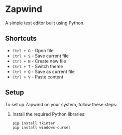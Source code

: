 
# Zapwind

A simple text editor built using Python.

## Shortcuts

- `Ctrl + O` - Open file
- `Ctrl + S` - Save current file
- `Ctrl + N` - Create new file
- `Ctrl + T` - Switch theme
- `Ctrl + Q` - Save as current file
- `Ctrl + V` - Paste content

## Setup

To set up Zapwind on your system, follow these steps:

1. Install the required Python libraries:

   ```bash
   pip install tkinter
   pip install windows-curses
